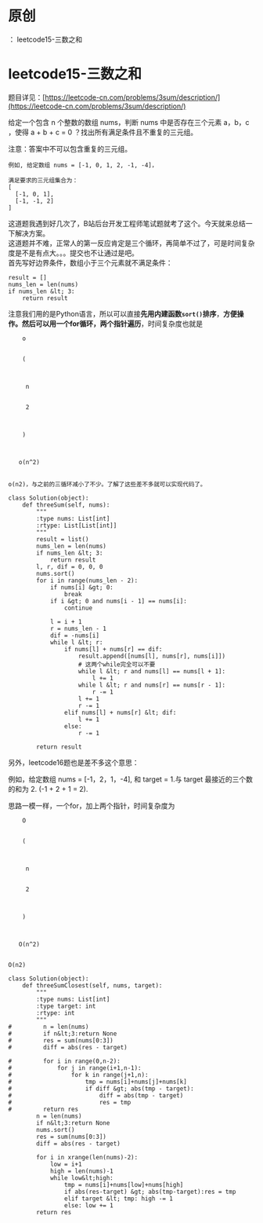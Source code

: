# 原创
：  leetcode15-三数之和

# leetcode15-三数之和

> 
题目详见：[https://leetcode-cn.com/problems/3sum/description/](https://leetcode-cn.com/problems/3sum/description/)


> 
给定一个包含 n 个整数的数组 nums，判断 nums 中是否存在三个元素 a，b，c ，使得 a + b + c = 0 ？找出所有满足条件且不重复的三元组。


注意：答案中不可以包含重复的三元组。

```
例如, 给定数组 nums = [-1, 0, 1, 2, -1, -4]，

满足要求的三元组集合为：
[
  [-1, 0, 1],
  [-1, -1, 2]
]

```

这道题我遇到好几次了，B站后台开发工程师笔试题就考了这个。今天就来总结一下解决方案。<br/> 这道题并不难，正常人的第一反应肯定是三个循环，再简单不过了，可是时间复杂度是不是有点大。。。提交也不让通过是吧。<br/> 首先写好边界条件，数组小于三个元素就不满足条件：

```
result = []
nums_len = len(nums)
if nums_len &lt; 3:
	return result

```

注意我们用的是Python语言，所以可以直接**先用内建函数`sort()`排序**，**方便操作。然后可以用一个for循环，两个指针遍历**，时间复杂度也就是
    
     
      
       
        o
       
       
        (
       
       
        
         n
        
        
         2
        
       
       
        )
       
      
      
       o(n^2)
      
     
    o(n2)，与之前的三循环减小了不少。了解了这些差不多就可以实现代码了。

```
class Solution(object):
    def threeSum(self, nums):
        """
        :type nums: List[int]
        :rtype: List[List[int]]
        """
        result = list()
        nums_len = len(nums)
        if nums_len &lt; 3:
            return result
        l, r, dif = 0, 0, 0
        nums.sort()
        for i in range(nums_len - 2):
            if nums[i] &gt; 0: 
                break
            if i &gt; 0 and nums[i - 1] == nums[i]:
                continue

            l = i + 1
            r = nums_len - 1
            dif = -nums[i]
            while l &lt; r:
                if nums[l] + nums[r] == dif:
                    result.append([nums[l], nums[r], nums[i]])
                    # 这两个while完全可以不要
                    while l &lt; r and nums[l] == nums[l + 1]:
                        l += 1
                    while l &lt; r and nums[r] == nums[r - 1]:
                        r -= 1
                    l += 1
                    r -= 1
                elif nums[l] + nums[r] &lt; dif:
                    l += 1
                else:
                    r -= 1
        
        return result

```

另外，leetcode16题也是差不多这个意思：

> 
例如，给定数组 nums = [-1，2，1，-4], 和 target = 1.与 target 最接近的三个数的和为 2. (-1 + 2 + 1 = 2).


思路一模一样，一个for，加上两个指针，时间复杂度为
    
     
      
       
        O
       
       
        (
       
       
        
         n
        
        
         2
        
       
       
        )
       
      
      
       O(n^2)
      
     
    O(n2)

```
class Solution(object):
    def threeSumClosest(self, nums, target):
        """
        :type nums: List[int]
        :type target: int
        :rtype: int
        """
#         n = len(nums)
#         if n&lt;3:return None
#         res = sum(nums[0:3])
#         diff = abs(res - target)
        
#         for i in range(0,n-2):
#             for j in range(i+1,n-1):
#                 for k in range(j+1,n):
#                     tmp = nums[i]+nums[j]+nums[k]
#                     if diff &gt; abs(tmp - target):
#                         diff = abs(tmp - target)
#                         res = tmp
#         return res               
        n = len(nums)
        if n&lt;3:return None
        nums.sort()
        res = sum(nums[0:3])
        diff = abs(res - target)
        
        for i in xrange(len(nums)-2):
            low = i+1
            high = len(nums)-1
            while low&lt;high:
                tmp = nums[i]+nums[low]+nums[high]
                if abs(res-target) &gt; abs(tmp-target):res = tmp
                elif target &lt; tmp: high -= 1
                else: low += 1
        return res

```
